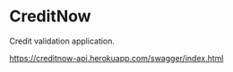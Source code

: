 # CreditNow
Credit validation application.

https://creditnow-api.herokuapp.com/swagger/index.html


